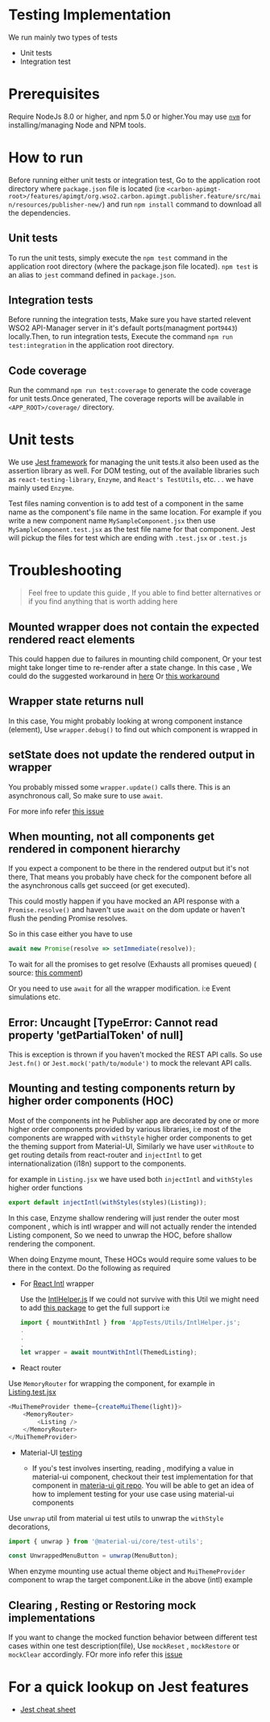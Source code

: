 # Testing Implementation

We run mainly two types of tests

-   Unit tests
-   Integration test

# Prerequisites

Require NodeJs 8.0 or higher, and npm 5.0 or higher.You may use [`nvm`](https://github.com/nvm-sh/nvm) for installing/managing Node and NPM tools.

# How to run

Before running either unit tests or integration test, Go to the application root directory where `package.json` file is located (i:e `<carbon-apimgt-root>/features/apimgt/org.wso2.carbon.apimgt.publisher.feature/src/main/resources/publisher-new/`) and run `npm install` command to download all the dependencies.

## Unit tests

To run the unit tests, simply execute the `npm test` command in the application root directory (where the package.json file located). `npm test` is an alias to `jest` command defined in `package.json`.

## Integration tests

Before running the integration tests, Make sure you have started relevent WSO2 API-Manager server in it's default ports(managment port`9443`) locally.Then, to run integration tests, Execute the command `npm run test:integration` in the application root directory.

## Code coverage

Run the command `npm run test:coverage` to generate the code coverage for unit tests.Once generated, The coverage reports will be available in `<APP_ROOT>/coverage/` directory.

# Unit tests

We use [Jest framework](https://jestjs.io/en/) for managing the unit tests.it also been used as the assertion library as well. For DOM testing, out of the available libraries such as `react-testing-library`, `Enzyme`, and `React's TestUtils`, etc. . . we have mainly used `Enzyme`.

Test files naming convention is to add test of a component in the same name as the component's file name in the same location. For example if you write a new component name `MySampleComponent.jsx` then use `MySampleComponent.test.jsx` as the test file name for that component.
Jest will pickup the files for test which are ending with `.test.jsx` or `.test.js`


# Troubleshooting

> Feel free to update this guide , If you able to find better alternatives or if you find anything that is worth adding here

## Mounted wrapper does not contain the expected rendered react elements

This could happen due to failures in mounting child component, Or your test might take longer time to re-render after a state change.
In this case , We could do the suggested workaround in [here](https://github.com/airbnb/enzyme/issues/1587#issuecomment-416610674) Or [this workaround](https://github.com/facebook/jest/issues/2157#issuecomment-279171856)

## Wrapper state returns null

In this case, You might probably looking at wrong component instance (element), Use `wrapper.debug()` to find out which component is wrapped in

## setState does not update the rendered output in wrapper

You probably missed some `wrapper.update()` calls there. This is an asynchronous call, So make sure to use `await`.

For more info refer [this issue](https://github.com/airbnb/enzyme/issues/450#issuecomment-225075145)

## When mounting, not all components get rendered in component hierarchy

If you expect a component to be there in the rendered output but it's not there, That means you probably have check for the component before all the asynchronous calls get succeed (or get executed).

This could mostly happen if you have mocked an API response with a `Promise.resolve()` and haven't use `await` on the dom update or haven't flush the pending Promise resolves.

So in this case either you have to use
```javascript
await new Promise(resolve => setImmediate(resolve));
```
To wait for all the promises to get resolve (Exhausts all promises queued) ( source: [this comment](https://github.com/facebook/jest/issues/2157#issuecomment-279171856))

Or you need to use `await` for all the wrapper modification. i:e Event simulations etc.

## Error: Uncaught [TypeError: Cannot read property 'getPartialToken' of null]

This is exception is thrown if you haven't mocked the REST API calls. So use `Jest.fn()` or `Jest.mock('path/to/module')` to mock the relevant API calls.

## Mounting and testing components return by higher order components (HOC)

Most of the components int he Publisher app are decorated by one or more higher order components provided by various libraries, i:e most of the components are wrapped with `withStyle` higher order components to get the theming support from Material-UI, Similarly we have user `withRoute` to get routing details from react-router and `injectIntl` to get internationalization (i18n) support to the components.

for example in `Listing.jsx` we have used both `injectIntl` and `withStyles` higher order functions

```javascript
export default injectIntl(withStyles(styles)(Listing));
```

In this case, Enzyme shallow rendering will just render the outer most component , which is intl wrapper and will not actually render the intended Listing component, So we need to unwrap the HOC, before shallow rendering the component.

When doing Enzyme mount, These HOCs would require some values to be there in the context.
Do the following as required

-   For [React Intl](https://github.com/formatjs/react-intl/blob/master/docs/Testing-with-React-Intl.md) wrapper


    Use the [IntlHelper.js](source/Tests/Utils/IntlHelper.js) If we could not survive with this Util we might need to add [this package](https://github.com/joetidee/enzyme-react-intl) to get the full support
    i:e
    ```javascript
    import { mountWithIntl } from 'AppTests/Utils/IntlHelper.js';
    .
    .
    .
    let wrapper = await mountWithIntl(ThemedListing);
    ```

-   React router

Use `MemoryRouter` for wrapping the component, for example in [Listing.test.jsx](source/src/app/components/Apis/Listing/Listing.test.jsx)

```javascript
<MuiThemeProvider theme={createMuiTheme(light)}>
    <MemoryRouter>
        <Listing />
    </MemoryRouter>
</MuiThemeProvider>
```

- Material-UI [testing](https://material-ui.com/guides/testing/)

  - If you's test involves inserting, reading , modifying a value in material-ui component, checkout their test implementation for that component in [materia-ui git repo](https://github.com/mui-org/material-ui/tree/master/packages/material-ui/src). You will be able to get an idea of how to implement testing for your use case using material-ui components

Use `unwrap` util from material ui test utils to unwrap the `withStyle` decorations,

```javascript
import { unwrap } from '@material-ui/core/test-utils';

const UnwrappedMenuButton = unwrap(MenuButton);
```

When enzyme mounting use actual theme object and `MuiThemeProvider` component to wrap the target component.Like in the above (intl) example


## Clearing , Resting or Restoring mock implementations

If you want to change the mocked function behavior between different test cases within one test description(file), Use `mockReset` , `mockRestore` or `mockClear` accordingly. FOr more info refer this [issue](https://github.com/facebook/jest/issues/5143)

# For a quick lookup on Jest features
 - [Jest cheat sheet](https://github.com/sapegin/jest-cheat-sheet)
